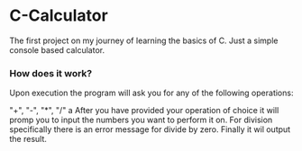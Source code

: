 # C-Calculator

The first project on my journey of learning the basics of C.
Just a simple console based calculator.

### How does it work?

Upon execution the program will ask you for any of the following operations:

  "+", "-", "*", "/"
a
After you have provided your operation of choice it will promp you to input the numbers you want to perform it on.
For division specifically there is an error message for divide by zero.
Finally it wil output the result.
